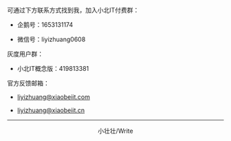 可通过下方联系方式找到我，加入小北IT付费群：

- 企鹅号：1653131174

- 微信号：liyizhuang0608

灰度用户群：

- 小北IT概念版：419813381

官方反馈邮箱：

- liyizhuang@xiaobeiit.com

- liyizhuang@xiaobeiit.cn

---

<p align="center">小壮壮/Write</p>
